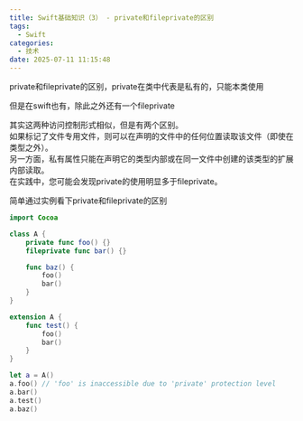 ```yaml
---
title: Swift基础知识（3） - private和fileprivate的区别
tags:
  - Swift
categories:
  - 技术
date: 2025-07-11 11:15:48
---
```


private和fileprivate的区别，private在类中代表是私有的，只能本类使用

但是在swift也有，除此之外还有一个fileprivate

其实这两种访问控制形式相似，但是有两个区别。  
如果标记了文件专用文件，则可以在声明的文件中的任何位置读取该文件（即使在类型之外）。  
另一方面，私有属性只能在声明它的类型内部或在同一文件中创建的该类型的扩展内部读取。  
在实践中，您可能会发现private的使用明显多于fileprivate。

简单通过实例看下private和fileprivate的区别


```swift
import Cocoa

class A {
    private func foo() {}
    fileprivate func bar() {}

    func baz() {
        foo()
        bar()
    }
}

extension A {
    func test() {
        foo()
        bar()
    }
}

let a = A()
a.foo() // 'foo' is inaccessible due to 'private' protection level
a.bar()
a.test()
a.baz()
```
